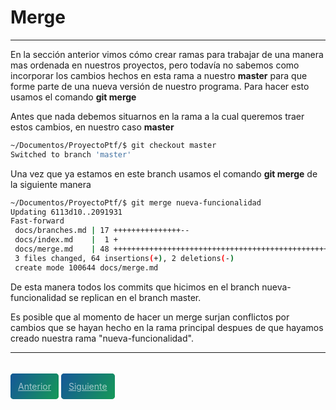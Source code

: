 # Merge
---

En la sección anterior vimos cómo crear ramas para trabajar de una manera mas ordenada en nuestros proyectos, pero todavía no sabemos como incorporar los cambios hechos en esta rama a nuestro **master** para que forme parte de una nueva versión de nuestro programa. Para hacer esto usamos el comando **git merge**

Antes que nada debemos situarnos en la rama a la cual queremos traer estos cambios, en nuestro caso **master**

```bash
~/Documentos/ProyectoPtf/$ git checkout master
Switched to branch 'master'
```

Una vez que ya estamos en este branch usamos el comando **git merge** de la siguiente manera

```bash
~/Documentos/ProyectoPtf/$ git merge nueva-funcionalidad
Updating 6113d10..2091931
Fast-forward
 docs/branches.md | 17 +++++++++++++++--
 docs/index.md    |  1 +
 docs/merge.md    | 48 ++++++++++++++++++++++++++++++++++++++++++++++++
 3 files changed, 64 insertions(+), 2 deletions(-)
 create mode 100644 docs/merge.md
```

De esta manera todos los commits que hicimos en el branch nueva-funcionalidad se replican en el branch master.

Es posible que al momento de hacer un merge surjan conflictos por cambios que se hayan hecho en la rama principal despues de que hayamos creado nuestra rama "nueva-funcionalidad".

---

<br>
<style>
.my-btn {
    height: 50px;
    width: 120px;
    display: inline;
    text-align: center;
    color: rgba(255, 255, 255, 0.6);
    background-color: #159957;
    background-image: linear-gradient(120deg, #155799, #159957);
    transition: color 0.2s ease-in-out;
    border-radius: 0.3rem;
    padding: 12px;
}

.my-btn:hover {
    color: #FFFFFF;
}

.Grid {
    display:flex;
    justify-content: space-around;
}
</style>
<div class="Grid">
    <a href="branches" class="my-btn">Anterior</a>
    <a href="problemas-al-hacer-merge" class="my-btn">Siguiente</a>
</div>
